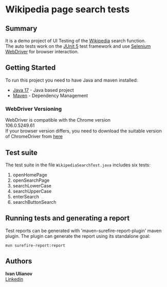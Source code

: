 
# Wikipedia page search tests

## Summary

It is a demo project of UI Testing of the [Wikipedia]( https://en.wikipedia.org/) search function.
<br>
The auto tests work on the [JUnit 5](https://junit.org/junit5/docs/current/user-guide/) test framework and use [Selenium WebDriver](https://www.selenium.dev/documentation/webdriver/) for browser interaction.


## Getting Started
To run this project you need to have Java and maven installed:

* [Java 17](https://openjdk.org/projects/jdk/17/) - Java based project
* [Maven](https://maven.apache.org/) - Dependency Management


### WebDriver Versioning

WebDriver is compatible with the Chrome version<br> 106.0.5249.61 <br>
If your browser version differs, you need to download the suitable version of
ChromeDriver from [here](https://sites.google.com/chromium.org/driver/)


## Test suite

The test suite in the file `WikipediaSearchTest.java` includes six tests:

1. openHomePage
2. openSearchPage
3. searchLowerCase
4. searchUpperCase
5. enterSearch
6. searchButtonSearch

## Running tests and generating a report

Test reports can be generated with 'maven-surefire-report-plugin' maven plugin.
The plugin can generate the report using its standalone goal:

```
mvn surefire-report:report
```


## Authors

**Ivan Ulianov** 
<br>
[Linkedin](https://www.linkedin.com/in/ivan-ulianov-qa-automation/)




